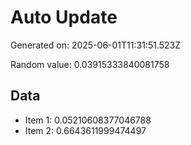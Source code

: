# Auto Update

Generated on: 2025-06-01T11:31:51.523Z

Random value: 0.03915333840081758

## Data

- Item 1: 0.05210608377046788
- Item 2: 0.6643611999474497